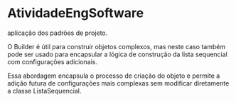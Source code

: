 # AtividadeEngSoftware
aplicação dos padrões de projeto.

O Builder é útil para construir objetos complexos, mas neste caso também pode ser usado para encapsular a lógica de construção da lista sequencial com configurações adicionais.

Essa abordagem encapsula o processo de criação do objeto e permite a adição futura de configurações mais complexas sem modificar diretamente a classe ListaSequencial.

